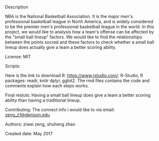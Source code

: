Description

NBA is the National Basketball Association. It is the major men's professional basketball league in North America, and is widely considered to be the premier men's professional basketball league in the world.
In this project, we would like to analysis how a team's offense can be affected by the "small ball lineup" factors. We would like to find the relationships between the points socred and these factors to check whether a small ball lineup does actually give a team a better scoring ability.

License: MIT

Scripts:

Here is the link to download R: https://www.rstudio.com/.
R-Studio, R packages: readr, knitr dplyr, gglot2.
The rmd files contains the code and comments explain how each steps works.

Final resluts:
Having a small ball lineup does give a team a better scoring ability than having a traditional lineup.

Contributing: 
The connect info i would like to via email:
zeng_z1@denison.edu

Authors:
ziwei zeng, shuheng zhao

Created date:
May 2017
